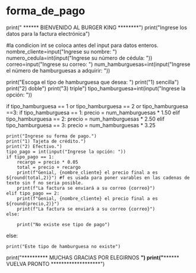 # forma_de_pago

print(" ****** BIENVENIDO AL BURGER KING ********")
print("Ingrese los datos para la factura electrónica")


#la condicion int se coloca antes del input para datos enteros.
nombre_cliente=input("Ingrese su nombre: ")
numero_cedula=int(input("Ingrese su número de cédula: "))
correo=input("Ingrese su correo: ")
num_hamburguesas=int(input("Ingrese el número de hamburguesas a adquirir: "))



print("Escoga el tipo de hamburguesa que desea: ")
print("1) sencilla")
print("2) doble")
print("3) triple")
tipo_hamburguesa=int(input("Ingrese la opción: "))


if tipo_hamburguesa == 1 or tipo_hamburguesa == 2 or tipo_hamburguesa ==3:
    if tipo_hamburguesa == 1:
        precio = num_hamburguesas * 1.50
    elif tipo_hamburguesa == 2:
        precio = num_hamburguesas * 2.50
    elif tipo_hamburguesa == 3:
        precio = num_hamburguesas * 3.25


    print("Ingrese su forma de pago.")
    print("1) Tajeta de crédito.")
    print("2) Efectivo.")
    tipo_pago = int(input("Ingrese la opción: "))
    if tipo_pago == 1:
        recargo = precio * 0.05
        total = precio + recargo
        print(f"Genial, {nombre_cliente} el precio final a es ${round(total,2)}") #f es usada para poner varables en las cadenas de texto sin f no seria posible.
        print(f"La factura se enviará a su correo {correo}")
    elif tipo_pago == 2:
        print(f"Genial, {nombre_cliente} el precio final a es ${round(precio,2)}")
        print(f"La factura se enviará a su correo {correo}")
    else:
        
        print("No existe ese tipo de pago")
        
else:
    
    print("Este tipo de hamburguesa no existe")
    


print("********** MUCHAS GRACIAS POR ELEGIRNOS **********")
print("**************** VUELVA PRONTO *******************")
